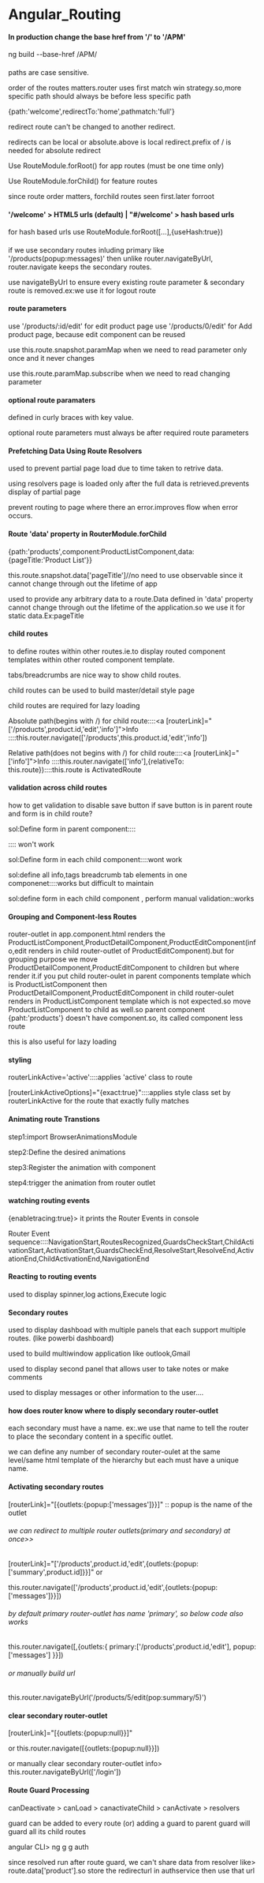 # Angular_Routing

#### In production change the base href from '/' to '/APM'

ng build --base-href /APM/

####

paths are case sensitive.

order of the routes matters.router uses first match win strategy.so,more specific path should always be before less specific path

{path:'welcome',redirectTo:'home',pathmatch:'full'}

redirect route can't be changed to another redirect.

redirects can be local or absolute.above is local redirect.prefix of / is needed for absolute redirect

Use RouteModule.forRoot() for app routes (must be one time only)

Use RouteModule.forChild() for feature routes

since route order matters, forchild routes seen first.later forroot

#### '/welcome' > HTML5 urls (default) | "#/welcome' > hash based urls

for hash based urls use RouteModule.forRoot([...],{useHash:true})

####

if we use secondary routes inluding primary like '/products(popup:messages)' then unlike router.navigateByUrl, router.navigate keeps the secondary routes.

use navigateByUrl to ensure every existing route parameter & secondary route is removed.ex:we use it for logout route

#### route parameters

use '/products/:id/edit' for edit product page
use '/products/0/edit' for Add product page, because edit component can be reused

use this.route.snapshot.paramMap when we need to read parameter only once and it never changes

use this.route.paramMap.subscribe when we need to read changing parameter

#### optional route paramaters

defined in curly braces with key value.

optional route parameters must always be after required route parameters

#### Prefetching Data Using Route Resolvers

used to prevent partial page load due to time taken to retrive data.

using resolvers page is loaded only after the full data is retrieved.prevents display of partial page

prevent routing to page where there an error.improves flow when error occurs.

#### Route 'data' property in RouterModule.forChild

{path:'products',component:ProductListComponent,data:{pageTitle:'Product List'}}

this.route.snapshot.data['pageTitle']//no need to use observable since it cannot change through out the lifetime of app

used to provide any arbitrary data to a route.Data defined in 'data' property cannot change through out the lifetime of the application.so we use it for static data.Ex:pageTitle

#### child routes

to define routes within other routes.ie.to display routed component templates within other routed component template.

tabs/breadcrumbs are nice way to show child routes.

child routes can be used to build master/detail style page

child routes are required for lazy loading

Absolute path(begins with /) for child route::::<a [routerLink]="['/products',product.id,'edit','info']">Info</a>
::::this.router.navigate(['/products',this.product.id,'edit','info'])

Relative path(does not begins with /) for child route::::<a [routerLink]="['info']">Info</a>
::::this.router.navigate(['info'],{relativeTo: this.route})::::this.route is ActivatedRoute

#### validation across child routes

how to get validation to disable save button if save button is in parent route and form is in child route?

sol:Define form in parent component::::<form><router-outlet></router-outlet></form> :::: won't work

sol:Define form in each child component::::wont work

sol:define all info,tags breadcrumb tab elements in one componenet::::works but difficult to maintain

sol:define form in each child component , perform manual validation::works

#### Grouping and Component-less Routes

router-outlet in app.component.html renders the ProductListComponent,ProductDetailComponent,ProductEditComponent(info,edit renders in child router-outlet of ProductEditComponent).but for grouping purpose we move ProductDetailComponent,ProductEditComponent to children but where render it.if you put child router-oulet in parent components template which is ProductListComponent then ProductDetailComponent,ProductEditComponent in child router-oulet renders in ProductListComponent template which is not expected.so move ProductListComponent to child as well.so parent component {paht:'products'} doesn't have component.so, its called component less route

this is also useful for lazy loading

#### styling

routerLinkActive='active'::::applies 'active' class to route

[routerLinkActiveOptions]="{exact:true}"::::applies style class set by routerLinkActive for the route that exactly fully matches

#### Animating route Transtions

step1:import BrowserAnimationsModule

step2:Define the desired animations

step3:Register the animation with component

step4:trigger the animation from router outlet

#### watching routing events

{enabletracing:true}> it prints the Router Events in console

Router Event sequence::::NavigationStart,RoutesRecognized,GuardsCheckStart,ChildActivationStart,ActivationStart,GuardsCheckEnd,ResolveStart,ResolveEnd,ActivationEnd,ChildActivationEnd,NavigationEnd

#### Reacting to routing events

used to display spinner,log actions,Execute logic

#### Secondary routes

used to display dashboad with multiple panels that each support multiple routes. (like powerbi dashboard)

used to build multiwindow application like outlook,Gmail

used to display second panel that allows user to take notes or make comments

used to display messages or other information to the user....

#### how does router know where to disply secondary router-outlet

each secondary must have a name. ex:<router-outlet name="popup"></router-outlet>.we use that name to tell the router to place the secondary content in a specific outlet.

we can define any number of secondary router-oulet at the same level/same html template of the hierarchy but each must have a unique name.

#### Activating secondary routes

[routerLink]="[{outlets:{popup:['messages']}}]" :: popup is the name of the outlet

###### we can redirect to multiple router outlets(primary and secondary) at once>>

[routerLink]="['/products',product.id,'edit',{outlets:{popup:['summary',product.id]}}]" or

this.router.navigate(['/products',product.id,'edit',{outlets:{popup:['messages']}}])

###### by default primary router-outlet has name 'primary', so below code also works

this.router.navigate([,{outlets:{
primary:['/products',product.id,'edit'],
popup:['messages']
}}])

###### or manually build url

this.router.navigateByUrl('/products/5/edit(pop:summary/5)')

#### clear secondary router-outlet

[routerLink]="[{outlets:{popup:null}}]"

or this.router.navigate([{outlets:{popup:null}}])

or manually clear secondary router-outlet info> this.router.navigateByUrl(['/login'])

#### Route Guard Processing

canDeactivate > canLoad > canactivateChild > canActivate > resolvers

guard can be added to every route (or) adding a guard to parent guard will guard all its child routes

angular CLI> ng g g auth

since resolved run after route guard, we can't share data from resolver like> route.data['product'].so store the redirecturl in authservice then use that url
